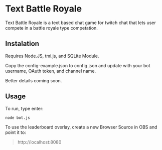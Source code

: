 # Text Battle Royale

Text Battle Royale is a text based chat game for twitch chat that lets user compete in a battle royale type competation.

## Instalation

Requires Node.JS, tmi.js, and SQLite Module.

Copy the config-example.json to config.json and update with your bot username, OAuth token, and channel name.

Better details coming soon.

## Usage

To run, type enter:

```node bot.js```

To use the leaderboard overlay, create a new Browser Source in OBS and point it to:
> http://localhost:8080
